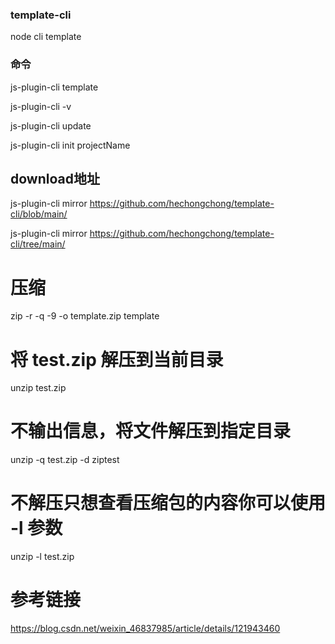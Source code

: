 ### template-cli
node cli template

### 命令
js-plugin-cli template

js-plugin-cli -v

js-plugin-cli update

js-plugin-cli init projectName

## download地址
js-plugin-cli mirror https://github.com/hechongchong/template-cli/blob/main/

js-plugin-cli mirror https://github.com/hechongchong/template-cli/tree/main/



# 压缩
zip -r -q -9 -o template.zip template 
# 将 test.zip 解压到当前目录
 unzip test.zip
# 不输出信息，将文件解压到指定目录
unzip -q test.zip -d ziptest
# 不解压只想查看压缩包的内容你可以使用 -l 参数
unzip -l test.zip


# 参考链接
https://blog.csdn.net/weixin_46837985/article/details/121943460
